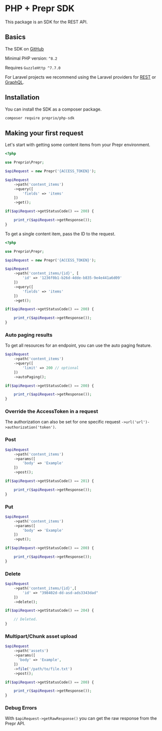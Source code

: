 # PHP + Prepr SDK

This package is an SDK for the REST API.

## Basics

The SDK on [GitHub](https://github.com/preprio/php-sdk)  

Minimal PHP version: `^8.2` 

Requires `GuzzleHttp ^7.7.0` 

For Laravel projects we recommend using the Laravel providers for [REST](https://github.com/preprio/laravel-rest-sdk) or [GraphQL](https://github.com/preprio/laravel-graphql-sdk).

## Installation

You can install the SDK as a composer package.

```bash
composer require preprio/php-sdk
```

## Making your first request

Let's start with getting some content items from your Prepr environment. 

```php
<?php

use Preprio\Prepr;

$apiRequest = new Prepr('{ACCESS_TOKEN}');

$apiRequest
    ->path('content_items')
    ->query([
        'fields' => 'items'
    ])
    ->get();

if($apiRequest->getStatusCode() == 200) {

    print_r($apiRequest->getResponse());
}
```


To get a single content item, pass the ID to the request.

```php
<?php

use Preprio\Prepr;

$apiRequest = new Prepr('{ACCESS_TOKEN}');

$apiRequest
    ->path('content_items/{id}', [
        'id' => '1236f0b1-b26d-4dde-b835-9e4e441a6d09'
    ])
    ->query([
        'fields' => 'items'
    ])
    ->get();

if($apiRequest->getStatusCode() == 200) {

    print_r($apiRequest->getResponse());
}
```

### Auto paging results

To get all resources for an endpoint, you can use the auto paging feature.

```php
$apiRequest
    ->path('content_items')
    ->query([
        'limit' => 200 // optional
    ])
    ->autoPaging();

if($apiRequest->getStatusCode() == 200) {

    print_r($apiRequest->getResponse());
}
```

### Override the AccessToken in a request

The authorization can also be set for one specific request `->url('url')->authorization('token')`.

### Post

```php
$apiRequest
    ->path('content_items')
    ->params([
        'body' => 'Example'
    ])
    ->post();

if($apiRequest->getStatusCode() == 201) {

    print_r($apiRequest->getResponse());
}
```

### Put

```php
$apiRequest
    ->path('content_items')
    ->params([
        'body' => 'Example'
    ])
    ->put();

if($apiRequest->getStatusCode() == 200) {

    print_r($apiRequest->getResponse());
}
```

### Delete

```php
$apiRequest
    ->path('content_items/{id}',[
        'id' => "398402d-dd-asd-ads3343dad"
    ])
    ->delete();

if($apiRequest->getStatusCode() == 204) {

    // Deleted.
}
```

### Multipart/Chunk asset upload

```php
$apiRequest
    ->path('assets')
    ->params([
      'body' => 'Example',
    ])
    ->file('/path/to/file.txt')
    ->post();

if($apiRequest->getStatusCode() == 200) {

    print_r($apiRequest->getResponse());
}
```

### Debug Errors

With `$apiRequest->getRawResponse()` you can get the raw response from the Prepr API.
